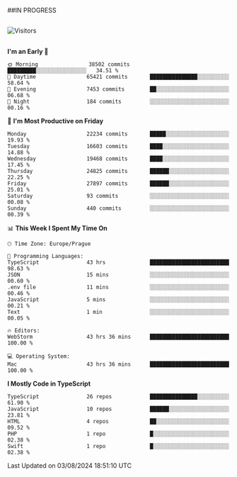##IN PROGRESS
##
![Visitors](https://komarev.com/ghpvc/?username=petrbui&style=for-the-badge&label=Visitors+👀)



##
<!--
[![My GitHub stats](https://github-readme-stats.vercel.app/api?username=petrbui&theme=github_dark)](https://github.com/anuraghazra/github-readme-stats)

[![My wakatime stats](https://github-readme-stats.vercel.app/api/wakatime?username=petrbui&theme=github_dark)](https://github.com/anuraghazra/github-readme-stats)
-->
<!--START_SECTION:waka-->
**I'm an Early 🐤** 

```text
🌞 Morning                38502 commits       █████████░░░░░░░░░░░░░░░░   34.51 % 
🌆 Daytime                65421 commits       ███████████████░░░░░░░░░░   58.64 % 
🌃 Evening                7453 commits        ██░░░░░░░░░░░░░░░░░░░░░░░   06.68 % 
🌙 Night                  184 commits         ░░░░░░░░░░░░░░░░░░░░░░░░░   00.16 % 
```
📅 **I'm Most Productive on Friday** 

```text
Monday                   22234 commits       █████░░░░░░░░░░░░░░░░░░░░   19.93 % 
Tuesday                  16603 commits       ████░░░░░░░░░░░░░░░░░░░░░   14.88 % 
Wednesday                19468 commits       ████░░░░░░░░░░░░░░░░░░░░░   17.45 % 
Thursday                 24825 commits       ██████░░░░░░░░░░░░░░░░░░░   22.25 % 
Friday                   27897 commits       ██████░░░░░░░░░░░░░░░░░░░   25.01 % 
Saturday                 93 commits          ░░░░░░░░░░░░░░░░░░░░░░░░░   00.08 % 
Sunday                   440 commits         ░░░░░░░░░░░░░░░░░░░░░░░░░   00.39 % 
```


📊 **This Week I Spent My Time On** 

```text
🕑︎ Time Zone: Europe/Prague

💬 Programming Languages: 
TypeScript               43 hrs              █████████████████████████   98.63 % 
JSON                     15 mins             ░░░░░░░░░░░░░░░░░░░░░░░░░   00.60 % 
.env file                11 mins             ░░░░░░░░░░░░░░░░░░░░░░░░░   00.46 % 
JavaScript               5 mins              ░░░░░░░░░░░░░░░░░░░░░░░░░   00.21 % 
Text                     1 min               ░░░░░░░░░░░░░░░░░░░░░░░░░   00.05 % 

🔥 Editors: 
WebStorm                 43 hrs 36 mins      █████████████████████████   100.00 % 

💻 Operating System: 
Mac                      43 hrs 36 mins      █████████████████████████   100.00 % 
```

**I Mostly Code in TypeScript** 

```text
TypeScript               26 repos            ███████████████░░░░░░░░░░   61.90 % 
JavaScript               10 repos            ██████░░░░░░░░░░░░░░░░░░░   23.81 % 
HTML                     4 repos             ██░░░░░░░░░░░░░░░░░░░░░░░   09.52 % 
PHP                      1 repo              █░░░░░░░░░░░░░░░░░░░░░░░░   02.38 % 
Swift                    1 repo              █░░░░░░░░░░░░░░░░░░░░░░░░   02.38 % 
```




 Last Updated on 03/08/2024 18:51:10 UTC
<!--END_SECTION:waka-->
